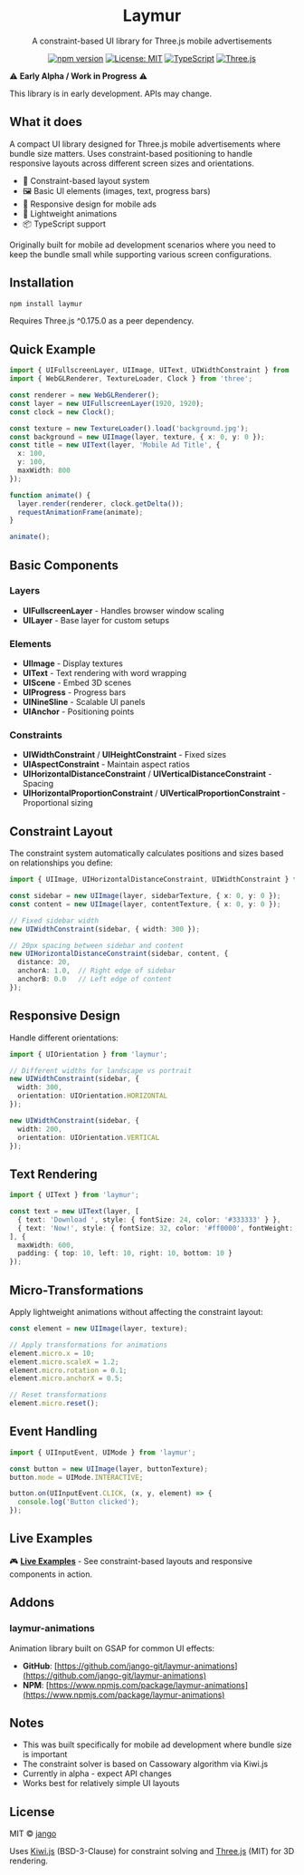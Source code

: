 <p align="center">
  <h1 align="center">Laymur</h1>
  <p align="center">
      A constraint-based UI library for Three.js mobile advertisements
  </p>
</p>

<p align="center">
<a href="https://www.npmjs.com/package/laymur"><img src="https://img.shields.io/npm/v/laymur.svg" alt="npm version"></a>
<a href="https://opensource.org/licenses/MIT"><img src="https://img.shields.io/badge/License-MIT-yellow.svg" alt="License: MIT"></a>
<a href="https://www.typescriptlang.org/"><img src="https://img.shields.io/badge/TypeScript-%5E5.8.0-blue" alt="TypeScript"></a>
<a href="https://threejs.org/"><img src="https://img.shields.io/badge/Three.js-%5E0.175.0-green" alt="Three.js"></a>
</p>

⚠️ **Early Alpha / Work in Progress** ⚠️

This library is in early development. APIs may change.

## What it does

A compact UI library designed for Three.js mobile advertisements where bundle size matters. Uses constraint-based positioning to handle responsive layouts across different screen sizes and orientations.

- 📱 Constraint-based layout system
- 🖼️ Basic UI elements (images, text, progress bars)
- 📐 Responsive design for mobile ads
- 🎯 Lightweight animations
- 📦 TypeScript support

Originally built for mobile ad development scenarios where you need to keep the bundle small while supporting various screen configurations.

## Installation

```bash
npm install laymur
```

Requires Three.js ^0.175.0 as a peer dependency.

## Quick Example

```typescript
import { UIFullscreenLayer, UIImage, UIText, UIWidthConstraint } from 'laymur';
import { WebGLRenderer, TextureLoader, Clock } from 'three';

const renderer = new WebGLRenderer();
const layer = new UIFullscreenLayer(1920, 1920);
const clock = new Clock();

const texture = new TextureLoader().load('background.jpg');
const background = new UIImage(layer, texture, { x: 0, y: 0 });
const title = new UIText(layer, 'Mobile Ad Title', {
  x: 100,
  y: 100,
  maxWidth: 800
});

function animate() {
  layer.render(renderer, clock.getDelta());
  requestAnimationFrame(animate);
}

animate();
```

## Basic Components

### Layers
- **UIFullscreenLayer** - Handles browser window scaling
- **UILayer** - Base layer for custom setups

### Elements
- **UIImage** - Display textures
- **UIText** - Text rendering with word wrapping
- **UIScene** - Embed 3D scenes
- **UIProgress** - Progress bars
- **UINineSline** - Scalable UI panels
- **UIAnchor** - Positioning points

### Constraints
- **UIWidthConstraint** / **UIHeightConstraint** - Fixed sizes
- **UIAspectConstraint** - Maintain aspect ratios
- **UIHorizontalDistanceConstraint** / **UIVerticalDistanceConstraint** - Spacing
- **UIHorizontalProportionConstraint** / **UIVerticalProportionConstraint** - Proportional sizing

## Constraint Layout

The constraint system automatically calculates positions and sizes based on relationships you define:

```typescript
import { UIImage, UIHorizontalDistanceConstraint, UIWidthConstraint } from 'laymur';

const sidebar = new UIImage(layer, sidebarTexture, { x: 0, y: 0 });
const content = new UIImage(layer, contentTexture, { x: 0, y: 0 });

// Fixed sidebar width
new UIWidthConstraint(sidebar, { width: 300 });

// 20px spacing between sidebar and content
new UIHorizontalDistanceConstraint(sidebar, content, {
  distance: 20,
  anchorA: 1.0,  // Right edge of sidebar
  anchorB: 0.0   // Left edge of content
});
```

## Responsive Design

Handle different orientations:

```typescript
import { UIOrientation } from 'laymur';

// Different widths for landscape vs portrait
new UIWidthConstraint(sidebar, {
  width: 300,
  orientation: UIOrientation.HORIZONTAL
});

new UIWidthConstraint(sidebar, {
  width: 200,
  orientation: UIOrientation.VERTICAL
});
```

## Text Rendering

```typescript
import { UIText } from 'laymur';

const text = new UIText(layer, [
  { text: 'Download ', style: { fontSize: 24, color: '#333333' } },
  { text: 'Now!', style: { fontSize: 32, color: '#ff0000', fontWeight: 'bold' } }
], {
  maxWidth: 600,
  padding: { top: 10, left: 10, right: 10, bottom: 10 }
});
```

## Micro-Transformations

Apply lightweight animations without affecting the constraint layout:

```typescript
const element = new UIImage(layer, texture);

// Apply transformations for animations
element.micro.x = 10;
element.micro.scaleX = 1.2;
element.micro.rotation = 0.1;
element.micro.anchorX = 0.5;

// Reset transformations
element.micro.reset();
```

## Event Handling

```typescript
import { UIInputEvent, UIMode } from 'laymur';

const button = new UIImage(layer, buttonTexture);
button.mode = UIMode.INTERACTIVE;

button.on(UIInputEvent.CLICK, (x, y, element) => {
  console.log('Button clicked');
});
```

## Live Examples

🎮 **[Live Examples](https://jango-git.github.io/laymur/)** - See constraint-based layouts and responsive components in action.

## Addons

### laymur-animations

Animation library built on GSAP for common UI effects:

- **GitHub**: [https://github.com/jango-git/laymur-animations](https://github.com/jango-git/laymur-animations)
- **NPM**: [https://www.npmjs.com/package/laymur-animations](https://www.npmjs.com/package/laymur-animations)

## Notes

- This was built specifically for mobile ad development where bundle size is important
- The constraint solver is based on Cassowary algorithm via Kiwi.js
- Currently in alpha - expect API changes
- Works best for relatively simple UI layouts

## License

MIT © [jango](https://github.com/jango-git)

Uses [Kiwi.js](https://github.com/lume/kiwi) (BSD-3-Clause) for constraint solving and [Three.js](https://threejs.org/) (MIT) for 3D rendering.

